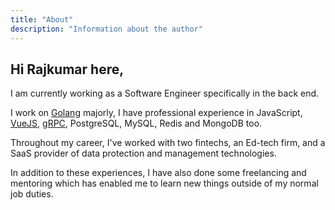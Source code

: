 ```yaml
---
title: "About"
description: "Information about the author"
---
```


## Hi Rajkumar here,

I am currently working as a Software Engineer specifically in the back end.

I work on [Golang](https://go.dev/) majorly, I have professional
experience in JavaScript, [VueJS](https://vuejs.org/), 
[gRPC](https://grpc.io/), PostgreSQL, MySQL, Redis and MongoDB too.

Throughout my career, I've worked with two fintechs, an Ed-tech firm,
and a SaaS provider of data protection and management technologies.

In addition to these experiences, I have also done some freelancing and mentoring
which has enabled me to learn new things outside of my normal job duties.